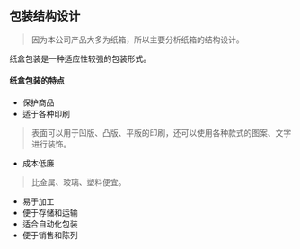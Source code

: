 ## 包装结构设计
> 因为本公司产品大多为纸箱，所以主要分析纸箱的结构设计。

纸盒包装是一种适应性较强的包装形式。
#### 纸盒包装的特点
* 保护商品
* 适于各种印刷

 > 表面可以用于凹版、凸版、平版的印刷，还可以使用各种款式的图案、文字进行装饰。
* 成本低廉
> 比金属、玻璃、塑料便宜。
* 易于加工
* 便于存储和运输
* 适合自动化包装
* 便于销售和陈列
